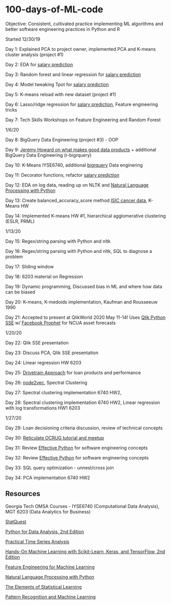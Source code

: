# 100-days-of-ML-code
Objective: Consistent, cultivated practice implementing ML algorithms and better software engineering practices in Python and R 

Started 12/30/19
   
Day 1: Explained PCA to project owner, implemented PCA and K-means cluster analysis (project #1)

Day 2: EDA for [salary prediction](https://github.com/benleelewis/salaryprediction)

Day 3: Random forest and linear regression for [salary prediction](https://github.com/benleelewis/salaryprediction)

Day 4: Model tweaking Tpot for [salary prediction](https://github.com/benleelewis/salaryprediction)

Day 5: K-means reload with new dataset (project #1)

Day 6: Lasso/ridge regression for [salary prediction](https://github.com/benleelewis/salaryprediction), Feature engineering tricks

Day 7: Tech Skills Workshops on Feature Engineering and Random Forest

1/6/20

Day 8: BigQuery Data Engineering (project #3) - OOP 

Day 9: [Jeremy Howard on what makes good data products](https://www.youtube.com/watch?v=vYrWTDxoeGg) + additional BigQuery Data Engineering (r-bigrquery)

Day 10: K-Means IYSE6740, additional [bigrquery](https://github.com/r-dbi/bigrquery) Data enginering 

Day 11: Decorator functions, refactor [salary prediction](https://github.com/benleelewis/salaryprediction)

Day 12: EDA on log data, reading up on NLTK and [Natural Language Processing with Python](https://www.nltk.org/book/) 

Day 13: Create balanced_accuracy_score method [ISIC cancer data](https://github.com/benleelewis/ISIC-2019), K-Means HW

Day 14: Implemented K-means HW #1, hierarchical agglomerative clustering (ESLR, PRML)

1/13/20

Day 15: Regex/string parsing with Python and nltk

Day 16: Regex/string parsing with Python and nltk, SQL to diagnose a problem

Day 17: Sliding window

Day 18: 6203 material on Regression

Day 19: Dynamic programming, Discussed bias in ML and where how data can be biased 

Day 20: K-means, K-medoids implementation, Kaufman and Rousseeuw 1990

Day 21: Accepted to present at QlikWorld 2020 May 11-14! Uses [Qlik Python SSE](https://github.com/nabeel-oz/qlik-py-tools) w/ [Facebook Prophet](https://facebook.github.io/prophet/) for NCUA asset forecasts

1/20/20

Day 22: Qlik SSE presentation

Day 23: Discuss PCA, Qlik SSE presentation

Day 24: Linear regression HW 6203

Day 25: [Drivetrain Approach](https://www.oreilly.com/radar/drivetrain-approach-data-products/) for loan products and performance

Day 26: [node2vec](https://arxiv.org/pdf/1607.00653.pdf), Spectral Clustering

Day 27: Spectral clustering implementation 6740 HW2,

Day 28: Spectral clustering implementation 6740 HW2, Linear regression with log transformations HW1 6203

1/27/20

Day 29: Loan decisioning criteria discussion, review of technical concepts

Day 30: [Reticulate OCRUG tutorial and meetup](https://github.com/ocrug/presentations/tree/master/2020-01-28_reticulate)

Day 31: Review [Effective Python](https://learning.oreilly.com/library/view/effective-python-90/9780134854717/) for software engineering concepts 

Day 32: Review [Effective Python](https://learning.oreilly.com/library/view/effective-python-90/9780134854717/) for software engineering concepts

Day 33: SQL query optimization - unnest/cross join

Day 34: PCA implementation 6740 HW2

## Resources

Georgia Tech OMSA Courses - IYSE6740 (Computational Data Analysis), MGT 6203 (Data Analytics for Business)

[StatQuest](https://www.youtube.com/channel/UCtYLUTtgS3k1Fg4y5tAhLbw) 

[Python for Data Analysis, 2nd Edition](https://learning.oreilly.com/library/view/python-for-data/9781491957653/)

[Practical Time Series Analysis](https://learning.oreilly.com/library/view/practical-time-series/9781492041641/)

[Hands-On Machine Learning with Scikit-Learn, Keras, and TensorFlow, 2nd Edition](https://learning.oreilly.com/library/view/hands-on-machine-learning/9781492032632/)

[Feature Engineering for Machine Learning](https://learning.oreilly.com/library/view/feature-engineering-for/9781491953235/)

[Natural Language Processing with Python](https://www.nltk.org/book/) 

[The Elements of Statistical Learning](https://web.stanford.edu/~hastie/Papers/ESLII.pdf)

[Pattern Recognition and Machine Learning](https://www.microsoft.com/en-us/research/uploads/prod/2006/01/Bishop-Pattern-Recognition-and-Machine-Learning-2006.pdf)

